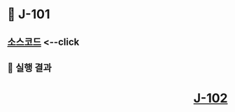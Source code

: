# 📖 J-101

##

[소스코드](./GraphicsColorFontEx.java) <--click
---


📘 실행 결과
---


# <p align="right">[J-102](./J_102.md)</p>
